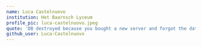 ```yaml
---
name: Luca Castelnuovo
institution: Het Baarnsch Lyceum
profile_pic: luca-castelnuovo.jpeg
quote: 'DB destroyed because you bought a new server and forgot the data was on the old server' 10/10 experience
github_user: Luca-Castelnuovo
---
```

